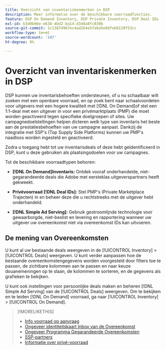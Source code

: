 ```yaml
---
title: Overzicht van inventariskenmerken in DSP
description: Meer informatie over de beschikbare voorraadfuncties.
feature: DSP On Demand Inventory, DSP Private Inventory, DSP Deal IDs
exl-id: b3d0b96e-e638-4bd2-ba14-d348a8fc030b
source-git-commit: 1c13874967ec4ad264e5fa6a5e0dfeb6120f53cc
workflow-type: tm+mt
source-wordcount: '247'
ht-degree: 0%

---
```


# Overzicht van inventariskenmerken in DSP

DSP kunnen uw inventarisbehoeften ondersteunen, of u nu schaalbaar wilt zoeken met een openbare voorraad, en op zoek bent naar schaalvoordelen voor uitgevers met een hogere kwaliteit met [!DNL On Demand]of stel een 1:1-deal met een uitgever in voor een privémarktplaats (PMP) die moet worden geactiveerd tegen specifieke doelgroepen of sites. Uw campagnedoelstellingen helpen dicteren welk type van inventaris het beste aan de prestatiesbehoeften van uw campagne aanpast. Dankzij de integratie met SSP&#39;s (Top Supply Side Platforms) kunnen uw PMP&#39;s naadloos worden ingesteld en geactiveerd.

Zodra u toegang hebt tot uw inventarisdeals of deze hebt geïdentificeerd in DSP, kunt u deze gebruiken als plaatsingsdoelen voor uw campagnes.

Tot de beschikbare voorraadtypen behoren:

* **[!DNL On Demand]Inventaris:** Ontdek vooraf onderhandelde, niet-gegarandeerde deals die Adobe met eersteklas uitgeverspartners heeft gekweekt.

* **Privévoorraad [!DNL Deal IDs]:** Stel PMP&#39;s (Private Marketplace Trajecten) in en beheer deze die u rechtstreeks met de uitgever hebt onderhandeld.

* **[!DNL Simple Ad Serving]:** Gebruik gestroomlijnde technologie voor gewaarborgde, niet-beslist en levering en rapportering wanneer uw uitgever uw overeenkomst niet via overeenkomst IDs kan uitvoeren.

## De mening van Overeenkomsten

U kunt al uw bestaande deals weergeven in de [!UICONTROL Inventory] > [!UICONTROL Deals] weergeven. U kunt verder aanpassen hoe de bestaande overeenkomstengegevens worden voorgesteld door filters toe te passen, de zichtbare kolommen aan te passen en naar keuze douanemeningen op te slaan, de kolommen te sorteren, en de gegevens als grafieken te bekijken.

U kunt ook instellingen voor persoonlijke deals maken en beheren [!DNL Simple Ad Serving] van de [!UICONTROL Deals] weergeven. Om te bekijken en te leiden [!DNL On Demand] voorraad, ga naar [!UICONTROL Inventory] > [!UICONTROL On Demand].

>[!MORELIKETHIS]
>
>* [Info voorraad op aanvraag](on-demand-inventory-about.md)
>* [Ongeveer identiteitskaart Inbox van de Overeenkomst](deal-id-inbox-about.md)
>* [Ongeveer Programma Gegarandeerde Overeenkomsten](programmatic-guaranteed-about.md)
>* [SSP-partners](ssp-partners.md)
>* [Informatie over privé-voorraad](private-inventory-about.md)

